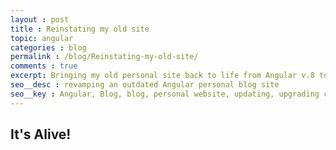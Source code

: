 ```yaml
---
layout : post
title : Reinstating my old site
topic: angular
categories : blog
permalink : /blog/Reinstating-my-old-site/
comments : true
excerpt: Bringing my old personal site back to life from Angular v.8 to v.17+
seo__desc : revamping an outdated Angular personal blog site
seo__key : Angular, Blog, blog, personal website, updating, upgrading code
---
```


## It's Alive!
